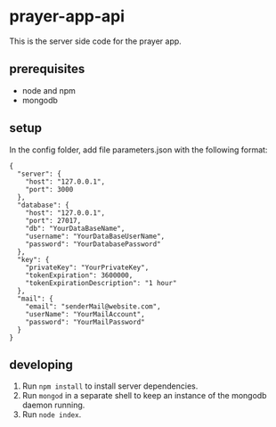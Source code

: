 # prayer-app-api
This is the server side code for the prayer app. 


## prerequisites
- node and npm
- mongodb


## setup
In the config folder, add file parameters.json with the following format:

```
{
  "server": {
    "host": "127.0.0.1",
    "port": 3000
  },
  "database": {
    "host": "127.0.0.1",
    "port": 27017,
    "db": "YourDataBaseName",
    "username": "YourDataBaseUserName",
    "password": "YourDatabasePassword"
  },
  "key": {
    "privateKey": "YourPrivateKey",
    "tokenExpiration": 3600000,
    "tokenExpirationDescription": "1 hour"
  },
  "mail": {
    "email": "senderMail@website.com",
    "userName": "YourMailAccount",
    "password": "YourMailPassword"
  }
}
```


## developing
1. Run `npm install` to install server dependencies.
2. Run `mongod` in a separate shell to keep an instance of the mongodb daemon running.
3. Run `node index`.
